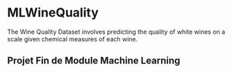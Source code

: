 # MLWineQuality
The Wine Quality Dataset involves predicting the quality of white wines on a scale given chemical measures of each wine.

## Projet Fin de Module Machine Learning

